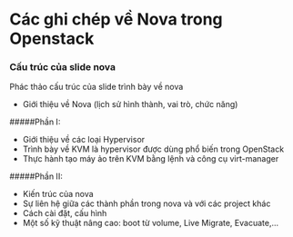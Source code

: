 # Các ghi chép về Nova trong Openstack

### Cấu trúc của slide nova
Phác thảo cấu trúc của slide trình bày về nova
* Giới thiệu về Nova (lịch sử hình thành, vai trò, chức năng)

#####Phần I: 
* Giới thiệu về các loại Hypervisor
* Trình bày về KVM là hypervisor được dùng phổ biến trong OpenStack
* Thực hành tạo máy ảo trên KVM bằng lệnh và công cụ virt-manager

#####Phần II: 
* Kiến trúc của nova
* Sự liên hệ giữa các thành phần trong nova và với các project khác
* Cách cài đặt, cấu hình
* Một số kỹ thuật nâng cao: boot từ volume, Live Migrate, Evacuate,...
